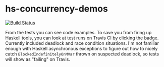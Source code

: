 # hs-concurrency-demos

[![Build Status](https://travis-ci.org/easoncxz/hs-concurrency-demos.svg?branch=master)](https://travis-ci.org/easoncxz/hs-concurrency-demos)

From the tests you can see code examples. To save you from firing up Haskell
tools, you can look at test runs on Travis CI by clicking the badge. Currently
included deadlock and race condition situations. I'm not familiar enough with
Haskell asynchronous exceptions to figure out how to nicely catch
`BlockedIndefinitelyOnMVar` thrown on suspected deadlock, so tests will show as
"failing" on Travis.
